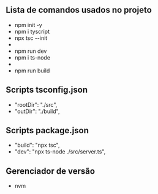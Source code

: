 ## Lista de comandos usados no projeto

- npm init -y
- npm i tyscript
- npx tsc --init
-
- npm run dev
- npm i ts-node
-
- npm run build

## Scripts tsconfig.json
- "rootDir": "./src",
- "outDir": "./build",

## Scripts package.json
- "build": "npx tsc",
- "dev": "npx ts-node ./src/server.ts",

## Gerenciador de versão

- nvm

